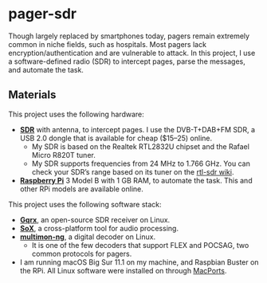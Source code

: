 # pager-sdr

Though largely replaced by smartphones today, pagers remain extremely common in niche fields, such as hospitals. Most pagers lack encryption/authentication and are vulnerable to attack. In this project, I use a software-defined radio (SDR) to intercept pages, parse the messages, and automate the task.

## Materials

This project uses the following hardware:
* [**SDR**](https://en.wikipedia.org/wiki/Software-defined_radio) with antenna, to intercept pages. I use the DVB-T+DAB+FM SDR, a USB 2.0 dongle that is available for cheap ($15–25) online. 
  * My SDR is based on the Realtek RTL2832U chipset and the Rafael Micro R820T tuner.
  * My SDR supports frequencies from 24 MHz to 1.766 GHz. You can check your SDR’s range based on its tuner on the [rtl-sdr wiki](https://osmocom.org/projects/rtl-sdr/wiki/Rtl-sdr).
* [**Raspberry Pi**](https://www.raspberrypi.org/) 3 Model B with 1 GB RAM, to automate the task. This and other RPi models are available online.

This project uses the following software stack:
* [**Gqrx**](https://gqrx.dk/), an open-source SDR receiver on Linux.
* [**SoX**](http://sox.sourceforge.net/), a cross-platform tool for audio processing.
* [**multimon-ng**](https://github.com/EliasOenal/multimon-ng), a digital decoder on Linux.
  * It is one of the few decoders that support FLEX and POCSAG, two common protocols for pagers.
* I am running macOS Big Sur 11.1 on my machine, and Raspbian Buster on the RPi. All Linux software were installed on  through [MacPorts](https://www.macports.org/).
